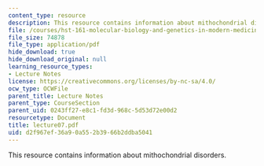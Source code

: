 ```yaml
---
content_type: resource
description: This resource contains information about mithochondrial disorders.
file: /courses/hst-161-molecular-biology-and-genetics-in-modern-medicine-fall-2007/d2f967ef36a90a552b3966b2ddba5041_lecture07.pdf
file_size: 74878
file_type: application/pdf
hide_download: true
hide_download_original: null
learning_resource_types:
- Lecture Notes
license: https://creativecommons.org/licenses/by-nc-sa/4.0/
ocw_type: OCWFile
parent_title: Lecture Notes
parent_type: CourseSection
parent_uid: 0243ff27-e8c1-fd3d-968c-5d53d72e00d2
resourcetype: Document
title: lecture07.pdf
uid: d2f967ef-36a9-0a55-2b39-66b2ddba5041
---
```

This resource contains information about mithochondrial disorders.